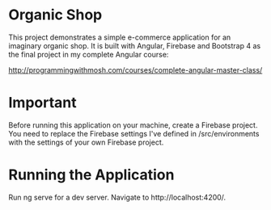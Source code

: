 # Organic Shop

This project demonstrates a simple e-commerce application for an imaginary organic shop. It is built with Angular, Firebase and Bootstrap 4 as the final project in my complete Angular course:

http://programmingwithmosh.com/courses/complete-angular-master-class/

# Important
Before running this application on your machine, create a Firebase project. You need to replace the Firebase settings I've defined in /src/environments with the settings of your own Firebase project.

# Running the Application
Run ng serve for a dev server. Navigate to http://localhost:4200/.
